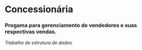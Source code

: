 # Concessionária
### Progama para gerenciamento de vendedores e suas respectivas vendas.
_Trabalho de estrutura de dados_
